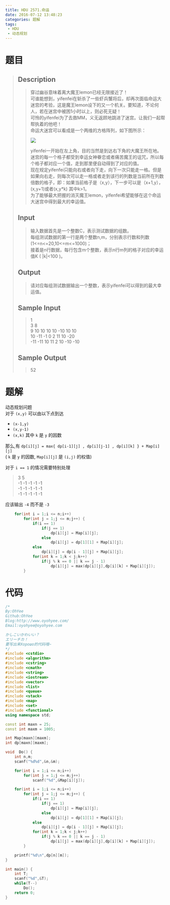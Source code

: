 ```yaml
---
title: HDU 2571.命运
date: 2016-07-12 13:48:23
categories: 题解
tags:
 - HDU
 - 动态规划
---
```

# 题目
> 
> ## Description  
>> 穿过幽谷意味着离大魔王lemon已经无限接近了！   
>> 可谁能想到，yifenfei在斩杀了一些虾兵蟹将后，却再次面临命运大迷宫的考验，这是魔王lemon设下的又一个机关。要知道，不论何人，若在迷宫中被困1小时以上，则必死无疑！   
>> 可怜的yifenfei为了去救MM，义无返顾地跳进了迷宫。让我们一起帮帮执着的他吧！   
>> 命运大迷宫可以看成是一个两维的方格阵列，如下图所示：   
>> 
>> ![](http://acm.hdu.edu.cn/data/images/C164-1005-1.jpg)
>> 
>> yifenfei一开始在左上角，目的当然是到达右下角的大魔王所在地。迷宫的每一个格子都受到幸运女神眷恋或者痛苦魔王的诅咒，所以每个格子都对应一个值，走到那里便自动得到了对应的值。   
>> 现在规定yifenfei只能向右或者向下走，向下一次只能走一格。但是如果向右走，则每次可以走一格或者走到该行的列数是当前所在列数倍数的格子，即：如果当前格子是（x,y），下一步可以是（x+1,y），(x,y+1)或者(x,y*k) 其中k>1。   
>> 为了能够最大把握的消灭魔王lemon，yifenfei希望能够在这个命运大迷宫中得到最大的幸运值。   
>>   
>>    
>> <!--more-->  
> 
> ## Input  
>> 输入数据首先是一个整数C，表示测试数据的组数。   
>> 每组测试数据的第一行是两个整数n,m，分别表示行数和列数(1<=n<=20,10<=m<=1000)；   
>> 接着是n行数据，每行包含m个整数，表示n行m列的格子对应的幸运值K ( |k|<100 )。   
>>    
> 
> ## Output  
>> 请对应每组测试数据输出一个整数，表示yifenfei可以得到的最大幸运值。  
>>    
> 
> ## Sample Input  
>> 1  
>> 3 8  
>> 9 10 10 10 10 -10 10 10  
>> 10 -11 -1 0 2 11 10 -20  
>> -11 -11 10 11 2 10 -10 -10   
>>    
> 
> ## Sample Output  
>> 52   

# 题解

动态规划问题  
对于 `(x,y)` 可以由以下点到达
- `(x-1,y)`
- `(x,y-1)`
- `(x,k)` 其中 `k` 是 `y` 的因数

那么,有 
`dp[i][j] = max{ dp[i-1][j] , dp[i][j-1] , dp[i][k] } + Map[i][j]`  
( `k` 是 `y` 的因数, `Map[i][j]` 是 `(i,j)` 的权值)  

对于 `i == 1` 的情况需要特别处理  
> 3 5  
> -1 -1 -1 -1 -1  
> -1 -1 -1 -1 -1  
> -1 -1 -1 -1 -1  

应该输出 `-4` 而不是 `-3`  

```cpp dp部分
    for(int i = 1;i <= n;i++)
        for(int j = 1;j <= m;j++) {
            if(i == 1)
                if(j == 1)
                    dp[i][j] = Map[i][j];
                else
                    dp[i][j] = dp[1][1] + Map[i][j];
            else
                dp[i][j] = dp[i - 1][j] + Map[i][j];
            for(int k = 1;k < j;k++)
                if(j % k == 0 || k == j - 1)
                    dp[i][j] = max(dp[i][j],dp[i][k] + Map[i][j]);
        }
```


# 代码
```cpp 命运 https://github.com/OhYee/ACM.github.io/blob/master\HDU\2571.命运.cpp 代码备份
/*
By:OhYee
Github:OhYee
Blog:http://www.oyohyee.com/
Email:oyohyee@oyohyee.com

かしこいかわいい？
エリーチカ！
要写出来Хорошо的代码哦~
*/
#include <cstdio>
#include <algorithm>
#include <cstring>
#include <cmath>
#include <string>
#include <iostream>
#include <vector>
#include <list>
#include <queue>
#include <stack>
#include <map>
#include <set>
#include <functional>
using namespace std;

const int maxn = 25;
const int maxm = 1005;

int Map[maxn][maxm];
int dp[maxn][maxm];

void  Do() {
    int n,m;
    scanf("%d%d",&n,&m);

    for(int i = 1;i <= n;i++)
        for(int j = 1;j <= m;j++)
            scanf("%d",&Map[i][j]);

    for(int i = 1;i <= n;i++)
        for(int j = 1;j <= m;j++) {
            if(i == 1)
                if(j == 1)
                    dp[i][j] = Map[i][j];
                else
                    dp[i][j] = dp[1][1] + Map[i][j];
            else
                dp[i][j] = dp[i - 1][j] + Map[i][j];
            for(int k = 1;k < j;k++)
                if(j % k == 0 || k == j - 1)
                    dp[i][j] = max(dp[i][j],dp[i][k] + Map[i][j]);
        }

    printf("%d\n",dp[n][m]);
}

int main() {
    int T;
    scanf("%d",&T);
    while(T--)
        Do();
    return 0;
}
```